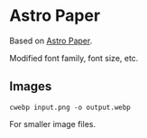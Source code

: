 # Astro Paper

Based on [Astro Paper](https://github.com/satnaing/astro-paper).

Modified font family, font size, etc.

## Images

`cwebp input.png -o output.webp`

For smaller image files.

